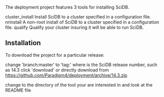 The deployment project features 3 tools for installing SciDB.

cluster_install
	Install SciDB to a cluster specified in a configuration file.
nrinstall
	A non-root install of SciDB to a cluster specified in a configuration file.
qualify
	Qualify your cluster insuring it will be able to run SciDB.

Installation
------------
To download the project for a particular release:

change 'branch:master' to 'tag:<release>'
       where <release> is the SciDB release number, such as 14.3
click 'download' or directly download from https://github.com/Paradigm4/deployment/archive/14.3.zip

change to the directory of the tool your are interested in and look at the README file

